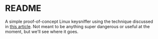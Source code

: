 # README
A simple proof-of-concept Linux keysniffer using the technique discussed in [this article](http://theinvisiblethings.blogspot.com/2011/04/linux-security-circus-on-gui-isolation.html). Not meant to be anything super dangerous or useful at the moment, but we'll see where it goes.